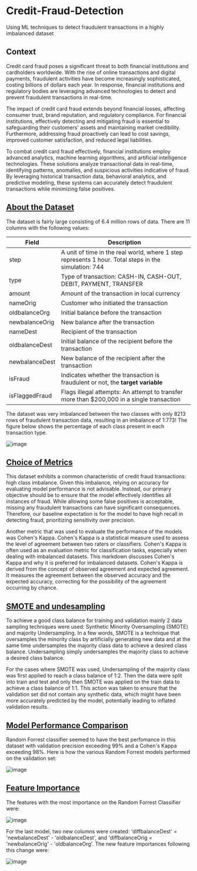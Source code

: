 # Credit-Fraud-Detection
Using ML techniques to detect fraudulent transactions in a highly imbalanced dataset

## Context
Credit card fraud poses a significant threat to both financial institutions and cardholders worldwide. With the rise of online transactions and digital payments, fraudulent activities have become increasingly sophisticated, costing billions of dollars each year. In response, financial institutions and regulatory bodies are leveraging advanced technologies to detect and prevent fraudulent transactions in real-time.

The impact of credit card fraud extends beyond financial losses, affecting consumer trust, brand reputation, and regulatory compliance. For financial institutions, effectively detecting and mitigating fraud is essential to safeguarding their customers' assets and maintaining market credibility. Furthermore, addressing fraud proactively can lead to cost savings, improved customer satisfaction, and reduced legal liabilities.

To combat credit card fraud effectively, financial institutions employ advanced analytics, machine learning algorithms, and artificial intelligence technologies. These solutions analyze transactional data in real-time, identifying patterns, anomalies, and suspicious activities indicative of fraud. By leveraging historical transaction data, behavioral analytics, and predictive modeling, these systems can accurately detect fraudulent transactions while minimizing false positives.

## <u>About the Dataset</u>
The dataset is fairly large consisting of 6.4 million rows of data. There are 11 columns with the following values: 

| Field           | Description                                                                                           |
|-----------------|-------------------------------------------------------------------------------------------------------|
| step            | A unit of time in the real world, where 1 step represents 1 hour. Total steps in the simulation: 744  |
| type            | Type of transaction: CASH-IN, CASH-OUT, DEBIT, PAYMENT, TRANSFER                                      |
| amount          | Amount of the transaction in local currency                                                           |
| nameOrig        | Customer who initiated the transaction                                                                |
| oldbalanceOrg   | Initial balance before the transaction                                                                |
| newbalanceOrig  | New balance after the transaction                                                                     |
| nameDest        | Recipient of the transaction                                                                          |
| oldbalanceDest  | Initial balance of the recipient before the transaction                                               |
| newbalanceDest  | New balance of the recipient after the transaction                                                    |
| isFraud         | Indicates whether the transaction is fraudulent or not, the **target variable**                       |
| isFlaggedFraud  | Flags illegal attempts: An attempt to transfer more than $200,000 in a single transaction             |

The dataset was very imbalanced between the two classes with only 8213 rows of fraudulent transaction data, resulting in an imbalance of 1:773!
The figure below shows the percentage of each class present in each transaction type.

![image](https://github.com/panstenos/Credit-Fraud-Detection/assets/112823396/17448f62-43ad-4e28-b642-05fe0dfa23cb)

## <u>Choice of Metrics</u>
This dataset exhibits a common characteristic of credit fraud transactions: high class imbalance. Given this imbalance, relying on accuracy for evaluating model performance is not advisable. Instead, our primary objective should be to ensure that the model effectively identifies all instances of fraud. While allowing some false positives is acceptable, missing any fraudulent transactions can have significant consequences. Therefore, our baseline expectation is for the model to have high recall in detecting fraud, prioritizing sensitivity over precision.

Another metric that was used to evaluate the performance of the models was Cohen's Kappa. Cohen's Kappa is a statistical measure used to assess the level of agreement between two raters or classifiers. Cohen's Kappa is often used as an evaluation metric for classification tasks, especially when dealing with imbalanced datasets. This markdown discusses Cohen's Kappa and why it is preferred for imbalanced datasets. Cohen's Kappa is derived from the concept of observed agreement and expected agreement. It measures the agreement between the observed accuracy and the expected accuracy, correcting for the possibility of the agreement occurring by chance.

## <u>SMOTE and undesampling</u>
To achieve a good class balance for training and validation mainly 2 data sampling techniques were used: Synthetic Minority Oversampling (SMOTE) and majority Undersampling. In a few words, SMOTE is a technique that oversamples the minority class by artificially generating new data and at the same time undersamples the majority class data to achieve a desired class balance. Undersampling simply undersamples the majority class to achieve a desired class balance. 

For the cases where SMOTE was used, Undersampling of the majority class was first applied to reach a class balance of 1:2. Then the data were split into train and test and only then SMOTE was applied on the train data to achieve a class balance of 1:1. 
This action was taken to ensure that the validation set did not contain any synthetic data, which might have been more accurately predicted by the model, potentially leading to inflated validation results.

## <u>Model Performance Comparison</u>

Random Forrest classifier seemed to have the best perfomance in this dataset with validation precision exceeding 99% and a Cohen's Kappa exceeding 98%. Here is how the various Random Forrest models performed on the validation set:

![image](https://github.com/panstenos/Credit-Fraud-Detection/assets/112823396/4d3b1db6-ed19-4fc0-8617-60b7fe6060d3)

## <u>Feature Importance</u>

The features with the most importance on the Random Forrest Classifier were:

![image](https://github.com/panstenos/Credit-Fraud-Detection/assets/112823396/46880a4d-8180-4fb7-a5ae-433bc45c87b8)


For the last model, two new columns were created: 'diffbalanceDest' = 'newbalanceDest' - 'oldbalanceDest', and 'diffbalanceOrig = 'newbalanceOrig' - 'oldbalanceOrg'. The new feature importances following this change were: 

![image](https://github.com/panstenos/Credit-Fraud-Detection/assets/112823396/a0aff5f8-54a9-46e0-af56-dcec94f39739)

